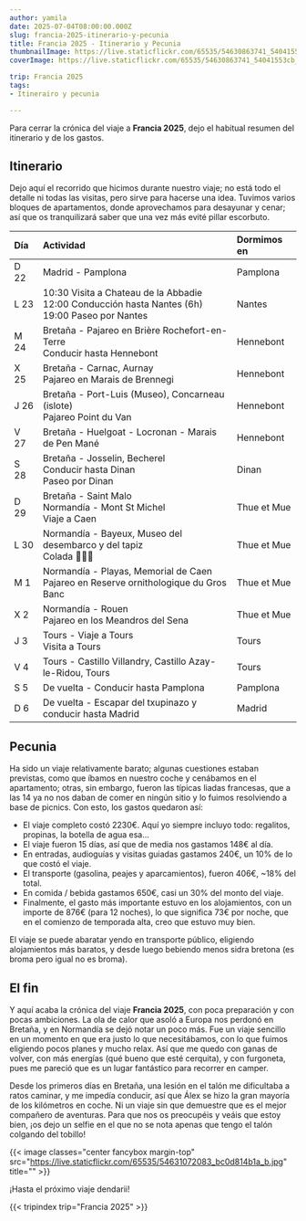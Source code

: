 ```yaml
---
author: yamila
date: 2025-07-04T08:00:00.000Z
slug: francia-2025-itinerario-y-pecunia
title: Francia 2025 - Itinerario y Pecunia
thumbnailImage: https://live.staticflickr.com/65535/54630863741_54041553cb_z.jpg
coverImage: https://live.staticflickr.com/65535/54630863741_54041553cb_b.jpg

trip: Francia 2025
tags:
- Itinerairo y pecunia

---
```


Para cerrar la crónica del viaje a **Francia 2025**, dejo el habitual resumen del itinerario y de los gastos.

<!--more-->

## Itinerario

Dejo aquí el recorrido que hicimos durante nuestro viaje; no está todo el detalle ni todas las visitas, pero sirve para hacerse una idea. Tuvimos varios bloques de apartamentos, donde aprovechamos para desayunar y cenar; así que os tranquilizará saber que una vez más evité pillar escorbuto.

| Día | Actividad | Dormimos en |
| :---- | :---- | :---- |
| D 22 | Madrid \- Pamplona | Pamplona |
| L 23 | 10:30 Visita a Chateau de la Abbadie <br/> 12:00 Conducción hasta Nantes (6h) <br/> 19:00 Paseo por Nantes | Nantes |
| M 24 | Bretaña \- Pajareo en Brière Rochefort-en-Terre <br/> Conducir hasta Hennebont | Hennebont |
| X 25 | Bretaña \- Carnac, Aurnay <br/> Pajareo en Marais de Brennegi | Hennebont |
| J 26 | Bretaña \- Port-Luis (Museo), Concarneau (islote) <br/> Pajareo Point du Van | Hennebont |
| V 27 | Bretaña \- Huelgoat \- Locronan \- Marais de Pen Mané | Hennebont |
| S 28 | Bretaña \- Josselin, Becherel <br /> Conducir hasta Dinan <br/> Paseo por Dinan | Dinan |
| D 29 | Bretaña \- Saint Malo <br/> Normandía \- Mont St Michel <br/> Viaje a Caen | Thue et Mue |
| L 30 | Normandía \- Bayeux, Museo del desembarco y del tapiz <br/> Colada 🧼👕💦  | Thue et Mue |
| M 1 | Normandía \- Playas, Memorial de Caen <br/> Pajareo en Reserve ornithologique du Gros Banc | Thue et Mue |
| X 2 | Normandía \- Rouen <br/> Pajareo en los Meandros del Sena | Thue et Mue |
| J 3 | Tours \- Viaje a Tours <br/> Visita a Tours  | Tours |
| V 4 | Tours \- Castillo Villandry, Castillo Azay-le-Ridou, Tours | Tours |
| S 5 | De vuelta \- Conducir hasta Pamplona | Pamplona |
| D 6 | De vuelta \- Escapar del txupinazo y conducir hasta Madrid | Madrid |

## Pecunia

Ha sido un viaje relativamente barato; algunas cuestiones estaban previstas, como que íbamos en nuestro coche y cenábamos en el apartamento; otras, sin embargo, fueron las típicas liadas francesas, que a las 14 ya no nos daban de comer en ningún sitio y lo fuimos resolviendo a base de picnics. Con esto, los gastos quedaron así:

* El viaje completo costó 2230€. Aquí yo siempre incluyo todo: regalitos, propinas, la botella de agua esa...
* El viaje fueron 15 días, así que de media nos gastamos 148€ al día.
* En entradas, audioguías y visitas guiadas gastamos 240€, un 10% de lo que costó el viaje.
* El transporte (gasolina, peajes y aparcamientos), fueron 406€, ~18% del total.
* En comida / bebida gastamos 650€, casi un 30% del monto del viaje.
* Finalmente, el gasto más importante estuvo en los alojamientos, con un importe de 876€ (para 12 noches), lo que significa 73€ por noche, que en el comienzo de temporada alta, creo que estuvo muy bien.

El viaje se puede abaratar yendo en transporte público, eligiendo alojamientos más baratos, y desde luego bebiendo menos sidra bretona (es broma pero igual no es broma).

## El fin

Y aquí acaba la crónica del viaje **Francia 2025**, con poca preparación y con pocas ambiciones. La ola de calor que asoló a Europa nos perdonó en Bretaña, y en Normandía se dejó notar un poco más. Fue un viaje sencillo en un momento en que era justo lo que necesitábamos, con lo que fuimos eligiendo pocos planes y mucho relax. Así que me quedo con ganas de volver, con más energías (qué bueno que esté cerquita), y con furgoneta, pues me pareció que es un lugar fantástico para recorrer en camper.

Desde los primeros días en Bretaña, una lesión en el talón me dificultaba a ratos caminar, y me impedía conducir, así que Álex se hizo la gran mayoría de los kilómetros en coche. Ni un viaje sin que demuestre que es el mejor compañero de aventuras. Para que nos os preocupéis y veáis que estoy bien, ¡os dejo un selfie en el que no se nota apenas que tengo el talón colgando del tobillo!

{{< image classes="center fancybox margin-top" src="https://live.staticflickr.com/65535/54631072083_bc0d814b1a_b.jpg" title="" >}}

¡Hasta el próximo viaje dendarii!

{{< tripindex trip="Francia 2025" >}}
